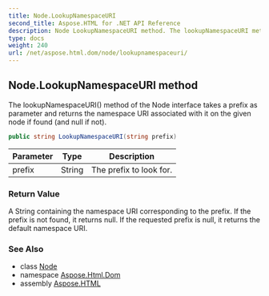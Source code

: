 ```yaml
---
title: Node.LookupNamespaceURI
second_title: Aspose.HTML for .NET API Reference
description: Node LookupNamespaceURI method. The lookupNamespaceURI method of the Node interface takes a prefix as parameter and returns the namespace URI associated with it on the given node if found and null if not
type: docs
weight: 240
url: /net/aspose.html.dom/node/lookupnamespaceuri/
---
```

## Node.LookupNamespaceURI method

The lookupNamespaceURI() method of the Node interface takes a prefix as parameter and returns the namespace URI associated with it on the given node if found (and null if not).

```csharp
public string LookupNamespaceURI(string prefix)
```

| Parameter | Type | Description |
| --- | --- | --- |
| prefix | String | The prefix to look for. |

### Return Value

A String containing the namespace URI corresponding to the prefix. If the prefix is not found, it returns null. If the requested prefix is null, it returns the default namespace URI.

### See Also

* class [Node](../)
* namespace [Aspose.Html.Dom](../../../aspose.html.dom/)
* assembly [Aspose.HTML](../../../)
